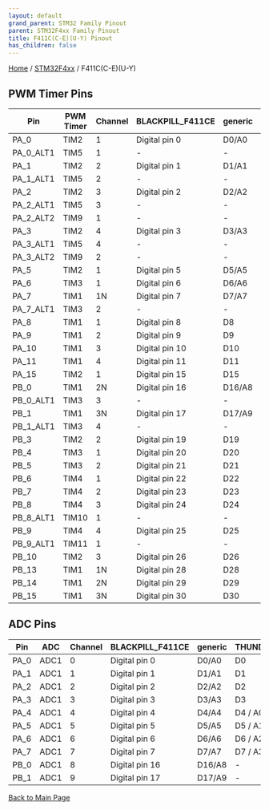 ```yaml
---
layout: default
grand_parent: STM32 Family Pinout
parent: STM32F4xx Family Pinout
title: F411C(C-E)(U-Y) Pinout
has_children: false
---
```


[Home](../../index) / [STM32F4xx](../index) / F411C(C-E)(U-Y)

## PWM Timer Pins

| Pin | PWM Timer | Channel | BLACKPILL_F411CE | generic | THUNDERPACK_F411 |
| --- | --- | --- | --- | --- | --- |
| PA_0 | TIM2 | 1 | Digital pin 0 | D0/A0 | D0 |
| PA_0_ALT1 | TIM5 | 1 | - | - | - |
| PA_1 | TIM2 | 2 | Digital pin 1 | D1/A1 | D1 |
| PA_1_ALT1 | TIM5 | 2 | - | - | - |
| PA_2 | TIM2 | 3 | Digital pin 2 | D2/A2 | D2 |
| PA_2_ALT1 | TIM5 | 3 | - | - | - |
| PA_2_ALT2 | TIM9 | 1 | - | - | - |
| PA_3 | TIM2 | 4 | Digital pin 3 | D3/A3 | D3 |
| PA_3_ALT1 | TIM5 | 4 | - | - | - |
| PA_3_ALT2 | TIM9 | 2 | - | - | - |
| PA_5 | TIM2 | 1 | Digital pin 5 | D5/A5 | D5 / A1 |
| PA_6 | TIM3 | 1 | Digital pin 6 | D6/A6 | D6 / A2 |
| PA_7 | TIM1 | 1N | Digital pin 7 | D7/A7 | D7 / A3 |
| PA_7_ALT1 | TIM3 | 2 | - | - | - |
| PA_8 | TIM1 | 1 | Digital pin 8 | D8 | D8 |
| PA_9 | TIM1 | 2 | Digital pin 9 | D9 | D9 |
| PA_10 | TIM1 | 3 | Digital pin 10 | D10 | D10 |
| PA_11 | TIM1 | 4 | Digital pin 11 | D11 | D17 - USB_D- |
| PA_15 | TIM2 | 1 | Digital pin 15 | D15 | - |
| PB_0 | TIM1 | 2N | Digital pin 16 | D16/A8 | - |
| PB_0_ALT1 | TIM3 | 3 | - | - | - |
| PB_1 | TIM1 | 3N | Digital pin 17 | D17/A9 | - |
| PB_1_ALT1 | TIM3 | 4 | - | - | - |
| PB_3 | TIM2 | 2 | Digital pin 19 | D19 | - |
| PB_4 | TIM3 | 1 | Digital pin 20 | D20 | D14 - User button |
| PB_5 | TIM3 | 2 | Digital pin 21 | D21 | - |
| PB_6 | TIM4 | 1 | Digital pin 22 | D22 | D11 |
| PB_7 | TIM4 | 2 | Digital pin 23 | D23 | D12 |
| PB_8 | TIM4 | 3 | Digital pin 24 | D24 | D13 |
| PB_8_ALT1 | TIM10 | 1 | - | - | - |
| PB_9 | TIM4 | 4 | Digital pin 25 | D25 | - |
| PB_9_ALT1 | TIM11 | 1 | - | - | - |
| PB_10 | TIM2 | 3 | Digital pin 26 | D26 | - |
| PB_13 | TIM1 | 1N | Digital pin 28 | D28 | - |
| PB_14 | TIM1 | 2N | Digital pin 29 | D29 | - |
| PB_15 | TIM1 | 3N | Digital pin 30 | D30 | - |


## ADC Pins

| Pin | ADC | Channel | BLACKPILL_F411CE | generic | THUNDERPACK_F411 |
| --- | --- | --- | --- | --- | --- |
| PA_0 | ADC1 | 0 | Digital pin 0 | D0/A0 | D0 |
| PA_1 | ADC1 | 1 | Digital pin 1 | D1/A1 | D1 |
| PA_2 | ADC1 | 2 | Digital pin 2 | D2/A2 | D2 |
| PA_3 | ADC1 | 3 | Digital pin 3 | D3/A3 | D3 |
| PA_4 | ADC1 | 4 | Digital pin 4 | D4/A4 | D4 / A0 |
| PA_5 | ADC1 | 5 | Digital pin 5 | D5/A5 | D5 / A1 |
| PA_6 | ADC1 | 6 | Digital pin 6 | D6/A6 | D6 / A2 |
| PA_7 | ADC1 | 7 | Digital pin 7 | D7/A7 | D7 / A3 |
| PB_0 | ADC1 | 8 | Digital pin 16 | D16/A8 | - |
| PB_1 | ADC1 | 9 | Digital pin 17 | D17/A9 | - |


[Back to Main Page](../../index)